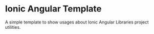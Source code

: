 # Ionic Angular Template

A simple template to show usages about Ionic Angular Libraries project utilities.